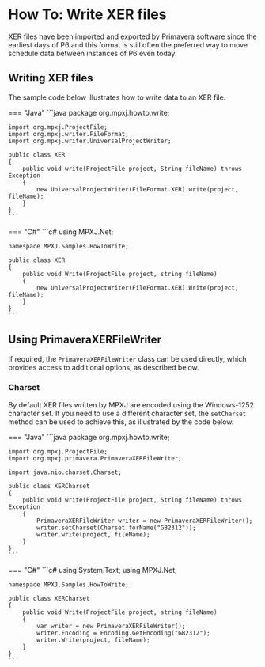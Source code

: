 # How To: Write XER files
XER files have been imported and exported by Primavera software since the
earliest days of P6 and this format is still often the preferred way to
move schedule data between instances of P6 even today.

## Writing XER files
The sample code below illustrates how to write data to an XER file.

=== "Java"
	```java
	package org.mpxj.howto.write;
	
	import org.mpxj.ProjectFile;
	import org.mpxj.writer.FileFormat;
	import org.mpxj.writer.UniversalProjectWriter;
	
	public class XER
	{
		public void write(ProjectFile project, String fileName) throws Exception
		{
			new UniversalProjectWriter(FileFormat.XER).write(project, fileName);
		}
	}
	```

=== "C#"
	```c#
	using MPXJ.Net;
	
	namespace MPXJ.Samples.HowToWrite;
	
	public class XER
	{
		public void Write(ProjectFile project, string fileName)
		{
			new UniversalProjectWriter(FileFormat.XER).Write(project, fileName);
		}
	}
	```

## Using PrimaveraXERFileWriter
If required, the `PrimaveraXERFileWriter` class can be used directly, which
provides access to additional options, as described below.

### Charset
By default XER files written by MPXJ are encoded using the Windows-1252
character set. If you need to use a different character set, the `setCharset`
method can be used to achieve this, as illustrated by the code
below.

=== "Java"
	```java
	package org.mpxj.howto.write;
	
	import org.mpxj.ProjectFile;
	import org.mpxj.primavera.PrimaveraXERFileWriter;
	
	import java.nio.charset.Charset;
	
	public class XERCharset
	{
		public void write(ProjectFile project, String fileName) throws Exception
		{
			PrimaveraXERFileWriter writer = new PrimaveraXERFileWriter();
			writer.setCharset(Charset.forName("GB2312"));
			writer.write(project, fileName);
		}
	}
	```

=== "C#"
	```c#
	using System.Text;
	using MPXJ.Net;
	
	namespace MPXJ.Samples.HowToWrite;
	
	public class XERCharset
	{
	 	public void Write(ProjectFile project, string fileName)
	 	{
		  	var writer = new PrimaveraXERFileWriter();
		  	writer.Encoding = Encoding.GetEncoding("GB2312");
		  	writer.Write(project, fileName);
	 	}
	}
	```
